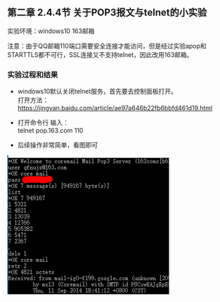 ## 第二章 2.4.4节 关于POP3报文与telnet的小实验

实验环境：windows10
163邮箱

注意：由于QQ邮箱110端口需要安全连接才能访问，但是经过实验apop和STARTTLS都不可行，SSL连接又不支持telnet，因此改用163邮箱。

### 实验过程和结果

* windows10默认关闭telnet服务，首先要去控制面板打开。 <br>
打开方法：https://jingyan.baidu.com/article/ae97a646b22fb6bbfd461d19.html

* 打开命令行 输入：<br>
telnet pop.163.com 110

* 后续操作非常简单，看图即可

![Image text](pop3-test.png)